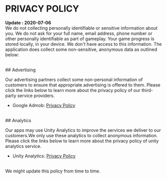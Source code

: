 # PRIVACY POLICY

**Update : 2020-07-06**
</br>
We do not collecting personally identifiable or sensitive information about you. We do not ask for your full name, email address, phone number or other personally identifiable as part of gameplay. Your game progress is stored locally, in your device. We don't have access to this information. The application does collect some non-sensitive, anonymous data as outlined below:

</br>
## Advertising

Our advertising partners collect some non-personal information of customers to ensure that appropriate advertising is offered to them.
Please click the links below to learn more about the privacy policy of our third-party service providers.
- Google Admob: [<u>Privacy Policy</u>](https://policies.google.com/privacy "Google Privacy Policy")

</br>
## Analytics

Our apps may use Unity Analytics to improve the services we deliver to our customers.We only use these analytics to collect anonymous information.
Please click the links below to learn more about the privacy policy of unity analytics service.

- Unity Analytics: [<u>Privacy Policy</u>](https://unity3d.com/legal/privacy-policy "Unity Privacy Policy")


<br/>
We might update this policy from time to time.
<br/><br/>
